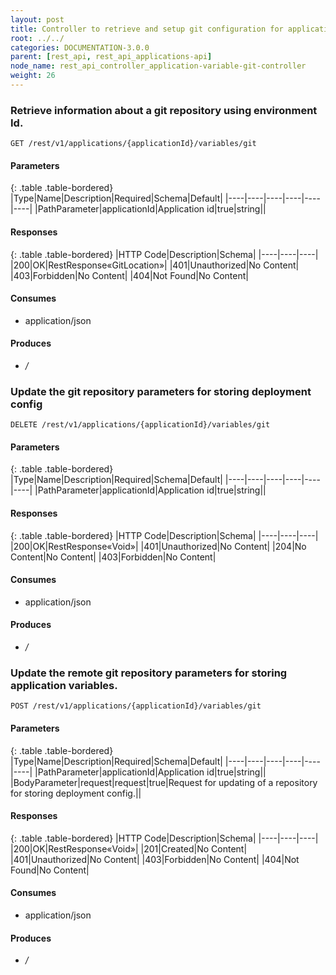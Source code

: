 ```yaml
---
layout: post
title: Controller to retrieve and setup git configuration for application variables.
root: ../../
categories: DOCUMENTATION-3.0.0
parent: [rest_api, rest_api_applications-api]
node_name: rest_api_controller_application-variable-git-controller
weight: 26
---
```


### Retrieve information about a git repository using environment Id.
```
GET /rest/v1/applications/{applicationId}/variables/git
```

#### Parameters

{: .table .table-bordered}
|Type|Name|Description|Required|Schema|Default|
|----|----|----|----|----|----|
|PathParameter|applicationId|Application id|true|string||


#### Responses

{: .table .table-bordered}
|HTTP Code|Description|Schema|
|----|----|----|
|200|OK|RestResponse«GitLocation»|
|401|Unauthorized|No Content|
|403|Forbidden|No Content|
|404|Not Found|No Content|


#### Consumes

* application/json

#### Produces

* */*

### Update the git repository parameters for storing deployment config
```
DELETE /rest/v1/applications/{applicationId}/variables/git
```

#### Parameters

{: .table .table-bordered}
|Type|Name|Description|Required|Schema|Default|
|----|----|----|----|----|----|
|PathParameter|applicationId|Application id|true|string||


#### Responses

{: .table .table-bordered}
|HTTP Code|Description|Schema|
|----|----|----|
|200|OK|RestResponse«Void»|
|401|Unauthorized|No Content|
|204|No Content|No Content|
|403|Forbidden|No Content|


#### Consumes

* application/json

#### Produces

* */*

### Update the remote git repository parameters for storing application variables.
```
POST /rest/v1/applications/{applicationId}/variables/git
```

#### Parameters

{: .table .table-bordered}
|Type|Name|Description|Required|Schema|Default|
|----|----|----|----|----|----|
|PathParameter|applicationId|Application id|true|string||
|BodyParameter|request|request|true|Request for updating of a repository for storing deployment config.||


#### Responses

{: .table .table-bordered}
|HTTP Code|Description|Schema|
|----|----|----|
|200|OK|RestResponse«Void»|
|201|Created|No Content|
|401|Unauthorized|No Content|
|403|Forbidden|No Content|
|404|Not Found|No Content|


#### Consumes

* application/json

#### Produces

* */*

